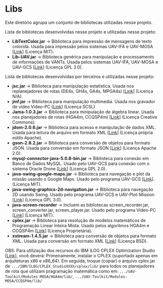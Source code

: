 # Libs

Este diretório agrupa um conjunto de bibliotecas utilizadas nesse projeto.

Lista de bibliotecas desenvolvidas nesse projeto e utilizadas nesse projeto:

* **LibTextColor.jar** -> Biblioteca para impressão de mensagens de texto colorida. Usada para impressão pelos sistemas UAV-IFA e UAV-MOSA [[Link](https://github.com/jesimar/Java-Lib-Color-Texts)] (Licença MIT).
* **Lib-UAV.jar** -> Biblioteca genérica para manipulação e processamento de informações de VANTs. Usada pelos sistemas UAV-IFA, UAV-MOSA e UAV-GCS [[Link](https://github.com/jesimar/UAV-Toolkit/tree/master/Lib-UAV)] (Licença GPL 3.0).

Lista de bibliotecas desenvolvidas por terceiros e utilizadas nesse projeto:

* **jsc.jar** -> Biblioteca para manipulação estatística. Usada nos replanejadores de rotas (DE4s, GH4s, GA4s, MPGA4s) [[Link](https://mvnrepository.com/artifact/jsc/jsc/1.0)] (Licença N/A).
* **jmf.jar** -> Biblioteca para manipulação multimedia. Usada nos gravador de vídeo Video-PC [[Link](https://mvnrepository.com/artifact/javax.media/jmf)] (Licença SCSL)
* **Jama-1.0.3.jar** -> Biblioteca para minipulação de álgebra linear. Usada nos planejadores de rotas (HGA4m, CCQSP4m) [[Link](https://mvnrepository.com/artifact/gov.nist.math/jama/1.0.3)] (Licença Creative Commons).
* **jdom-2.0.6.jar** -> Biblioteca para acesso e manipulação de dados XML. Usada para leitura de arquivo em formato XML [[Link](https://mvnrepository.com/artifact/org.jdom/jdom2)] (Licença própria estilo Apache).
* **gson-2.8.2.jar** -> Biblioteca para conversão de objetos para formato JSON. Usada para conversão em formato JSON [[Link](https://mvnrepository.com/artifact/com.google.code.gson/gson/2.8.2)] (Licença Apache 2.0).
* **mysql-connector-java-5.0.8-bin.jar** -> Biblioteca para conexão em Banco de Dados MySQL. Usado pelo UAV-GCS para conexão com o sistema Oracle Drone [[Link](https://mvnrepository.com/artifact/mysql/mysql-connector-java)] (Licença GPL 2.0).
* **java-swing-google-maps.jar** -> Biblioteca para navegação e plot da missão usando o Google Maps. Usado pelo programa UAV-GCS [[Link](https://github.com/marcio-da-silva-arantes/java-swing-google-maps)]. (Licença MIT).
* **java-swing-graphics-2d-navigation.jar** -> Biblioteca para navegação 2D usando Swing. Usado pelo programa UAV-GCS e UAV-Plot-Mission [[Link](https://github.com/marcio-da-silva-arantes/java-swing-graphics-2d-navigation)] (Licença GPL 3.0).
* **java-screen-recorder** -> Incluem as bibliotecas screen_recorder.jar, screen_converter.jar, screen_player.jar. Usado pelo programa Video-PC [[Link](https://code.google.com/archive/p/java-screen-recorder/)] (Licença MIT).
* **cplex.jar** -> Biblioteca para resolução de modelos matemáticos de Programação Linear Inteira Mista. Usado pelos algoritmos HGA4m e CCQSP4m [[Link](https://www.ibm.com/developerworks/br/downloads/ws/ilogcplex/index.html)] (Licença Proprietária).
* **xstream-1.4.5.jar** -> Biblioteca para conversão de objetos para formato XML. Usada para conversão em formato XML [[Link](https://mvnrepository.com/artifact/com.thoughtworks.xstream/xstream/1.4.5)] (Licença BSD).

OBS: Para utilização dos recursos do IBM ILOG CPLEX Optimization Studio [[Link](https://www.ibm.com/)], você deverá: Primeiramente, instalar o CPLEX (suportado apenas em arquiteturas x86 e x86_64). Em seguida, troque (copiar) o arquivo cplex.jar de 
`.../IBM/ILOG/CPLEX_StudioXXXX/cplex/lib/` para todos os planejadores de rota que utilizam pragramação matemática como em: `.../UAV-Toolkit/Modules-MOSA/HGA4m/lib/`, `.../UAV-Toolkit/Modules-MOSA/CCQSP4m/lib/`
